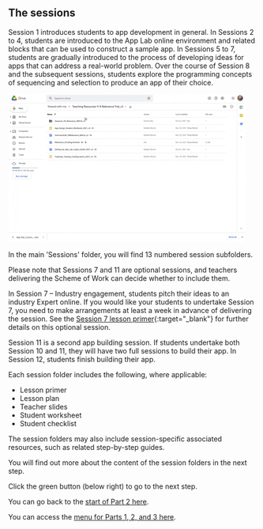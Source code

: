 ## The sessions
Session 1 introduces students to app development in general. In Sessions 2 to 4, students are introduced to the App Lab online environment and related blocks that can be used to construct a sample app. In Sessions 5 to 7, students are gradually introduced to the process of developing ideas for apps that can address a real-world problem. Over the course of Session 8 and the subsequent sessions, students explore the programming concepts of sequencing and selection to produce an app of their choice.

![Lesson Folders on screen and rest cursor on each folder.](images/relevance-LessonFolderAccess.gif)

In the main 'Sessions' folder, you will find 13 numbered session subfolders.

Please note that Sessions 7 and 11 are optional sessions, and teachers delivering the Scheme of Work can decide whether to include them. 

In Session 7 – Industry engagement, students pitch their ideas to an industry Expert online. If you would like your students to undertake Session 7, you need to make arrangements at least a week in advance of delivering the session. See the [Session 7 lesson primer](https://docs.google.com/document/d/1LJ-cINBklLBknOfxHQq9WS0EAxRfOw6U_AqS0XC96Qo){:target="_blank"} for further details on this optional session.

Session 11 is a second app building session. If students undertake both Session 10 and 11, they will have two full sessions to build their app. In Session 12, students finish building their app.

Each session folder includes the following, where applicable:
+ Lesson primer
+ Lesson plan
+ Teacher slides
+ Student worksheet
+ Student checklist

The session folders may also include session-specific associated resources, such as related step-by-step guides.

You will find out more about the content of the session folders in the next step.

Click the green button (below right) to go to the next step.

You can go back to the [start of Part 2 here](https://projects.raspberrypi.org/en/projects/Year8-RelevanceTraining-Part2-GBICi4).

You can access the [menu for Parts 1, 2, and 3 here](https://projects.raspberrypi.org/en/pathways/year8-relevancetraining-gbici4).
